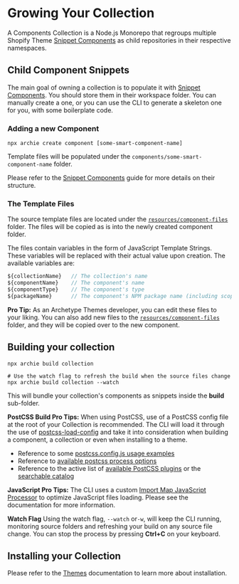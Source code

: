 # Growing Your Collection

A Components Collection is a Node.js Monorepo that regroups multiple Shopify
Theme [Snippet Components](Snippet-Components.md) as child repositories in their respective namespaces.

## Child Component Snippets

The main goal of owning a collection is to populate it with [Snippet Components](Snippet-Components.md). You should
store them in their workspace folder. You can manually create a one, or you can use the CLI to generate a skeleton one
for you, with some boilerplate code.

### Adding a new Component

```shell
npx archie create component [some-smart-component-name]
```

Template files will be populated under the `components/some-smart-component-name` folder.

Please refer to the [Snippet Components](Snippet-Components.md) guide for more details on their structure.

### The Template Files

The source template files are located under the [``resources/component-files``](../resources/component-files) folder.
The files will be copied as is into the newly created component folder.

The files contain variables in the form of JavaScript Template Strings. These variables will be replaced with their
actual value upon creation. The available variables are:

````javascript
${collectionName}   // The collection's name
${componentName}    // The component's name
${componentType}    // The component's type
${packageName}      // The component's NPM package name (including scope)
````

**Pro Tip:** As an Archetype Themes developer, you can edit these files to your liking. You can also add new files to
the [``resources/component-files``](../resources/component-files) folder, and they will be copied over to the new
component.

## Building your collection

```shell
npx archie build collection

# Use the watch flag to refresh the build when the source files change
npx archie build collection --watch
```

This will bundle your collection's components as snippets inside the **build** sub-folder.

**PostCSS Build Pro Tips:**
When using PostCSS, use of a PostCSS config file at the root of your Collection is recommended. The CLI will load it
through the use of [postcss-load-config](https://www.npmjs.com/package/postcss-load-config) and take it into
consideration when building a component, a collection or even when installing to a theme.

- Reference to some [postcss.config.js usage examples](https://github.com/postcss/postcss#usage)
- Reference to [available postcss process options](https://postcss.org/api/#processoptions)
- Reference to the active list
  of [available PostCSS plugins](https://github.com/postcss/postcss/blob/main/docs/plugins.md) or
  the [searchable catalog](https://www.postcss.parts/)

**JavaScript Pro Tips:**
The CLI uses a custom [Import Map JavaScript Processor](Import-Map-JS-Processor.md) to optimize JavaScript files
loading. Please see the documentation for more information.

**Watch Flag**
Using the watch flag, `--watch` or`-w`, will keep the CLI running, monitoring source folders and refreshing your build
on any source file change. You can stop the process by pressing **Ctrl+C** on your keyboard.

## Installing your Collection

Please refer to the [Themes](Themes.md) documentation to learn more about installation.
